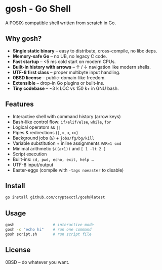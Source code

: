 # gosh - Go Shell

A POSIX-compatible shell written from scratch in Go.

## Why gosh?

* **Single static binary** – easy to distribute, cross-compile, no libc deps.
* **Memory-safe Go** – no UB, no legacy C code.
* **Fast startup** – <5 ms cold start on modern CPUs.
* **Built-in history with arrows** – ↑ / ↓ navigation like modern shells.
* **UTF-8 first class** – proper multibyte input handling.
* **0BSD license** – public-domain-like freedom.
* **Extensible** – drop-in Go plugins or built-ins.
* **Tiny codebase** – ~3 k LOC vs 150 k+ in GNU bash.

## Features

- Interactive shell with command history (arrow keys)  
- Bash-like control flow: `if/elif/else`, `while`, `for`  
- Logical operators `&&` `||`  
- Pipes & redirections (`|`, `>`, `<`, `>>`)  
- Background jobs (`&`) + `jobs/fg/bg/kill`  
- Variable substitution + inline assignments `VAR=1 cmd`  
- Minimal arithmetic `$((a+1))` and `[ 1 -lt 2 ]`  
- Script execution  
- Built-ins: `cd, pwd, echo, exit, help …`  
- UTF-8 input/output  
- Easter-eggs (compile with `-tags noeaster` to disable)

## Install

```bash
go install github.com/cryptexctl/gosh@latest
```

## Usage

```bash
gosh                 # interactive mode
gosh -c "echo hi"    # run one command
gosh script.sh       # run script file
```

## License

0BSD – do whatever you want. 